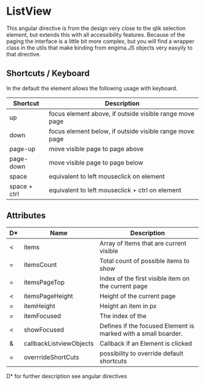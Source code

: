 # ListView

This angular directive is from the design very close to the qlik selection element,
but extends this with all accessibility features.
Because of the paging the interface is a little bit more complex, but you will find
a wrapper class in the utils that make binding from engima.JS objects very easyily
to that directive.

## Shortcuts / Keyboard

In the default the element allows the following usage with keyboard.

Shortcut        |  Description
----------------|--------------------------------------------
up              | focus element above, if outside visible range move page
down            | focus element below, if outside visible range move page
page-up         | move visible page to page above
page-down       | move visible page to page below
space           | equivalent to left mouseclick on element
space + ctrl    | equivalent to left mouseclick + ctrl on element


## Attributes

D* | Name            |  Description
---|-----------------|--------------------------------------------
<  | items           | Array of Items that are current visible 
=  | itemsCount      | Total count of possible items to show
=  | itemsPageTop    | Index of the first visible item on the current page
<  | itemsPageHeight | Height of the current page
=  | itemHeight      | Height an item in px
=  | itemFocused     | The index of the 
<  | showFocused     | Defines if the focused Element is marked with a small boarder.
&  | callbackListviewObjects | Callback if an Element is clicked
=  | overrrideShortCuts | possibility to override default shortcuts

D* for further description see angular directives
